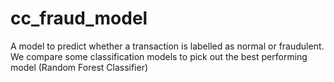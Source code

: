 # cc_fraud_model
A model to predict whether a transaction is labelled as normal or fraudulent. 
We compare some classification models to pick out the best performing model (Random Forest Classifier)
